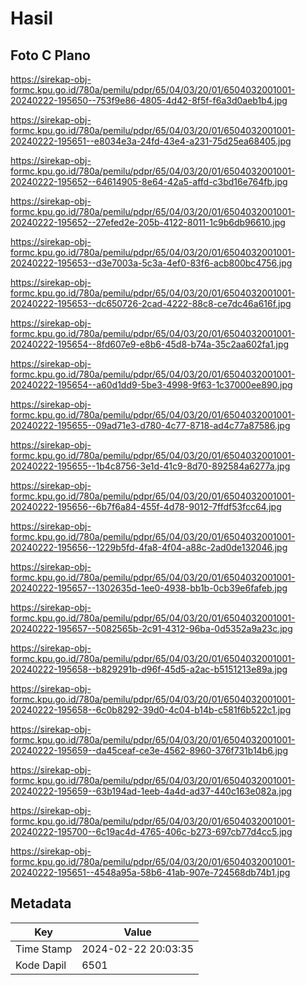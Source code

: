 # Hasil

## Foto C Plano

https://sirekap-obj-formc.kpu.go.id/780a/pemilu/pdpr/65/04/03/20/01/6504032001001-20240222-195650--753f9e86-4805-4d42-8f5f-f6a3d0aeb1b4.jpg

https://sirekap-obj-formc.kpu.go.id/780a/pemilu/pdpr/65/04/03/20/01/6504032001001-20240222-195651--e8034e3a-24fd-43e4-a231-75d25ea68405.jpg

https://sirekap-obj-formc.kpu.go.id/780a/pemilu/pdpr/65/04/03/20/01/6504032001001-20240222-195652--64614905-8e64-42a5-affd-c3bd16e764fb.jpg

https://sirekap-obj-formc.kpu.go.id/780a/pemilu/pdpr/65/04/03/20/01/6504032001001-20240222-195652--27efed2e-205b-4122-8011-1c9b6db96610.jpg

https://sirekap-obj-formc.kpu.go.id/780a/pemilu/pdpr/65/04/03/20/01/6504032001001-20240222-195653--d3e7003a-5c3a-4ef0-83f6-acb800bc4756.jpg

https://sirekap-obj-formc.kpu.go.id/780a/pemilu/pdpr/65/04/03/20/01/6504032001001-20240222-195653--dc650726-2cad-4222-88c8-ce7dc46a616f.jpg

https://sirekap-obj-formc.kpu.go.id/780a/pemilu/pdpr/65/04/03/20/01/6504032001001-20240222-195654--8fd607e9-e8b6-45d8-b74a-35c2aa602fa1.jpg

https://sirekap-obj-formc.kpu.go.id/780a/pemilu/pdpr/65/04/03/20/01/6504032001001-20240222-195654--a60d1dd9-5be3-4998-9f63-1c37000ee890.jpg

https://sirekap-obj-formc.kpu.go.id/780a/pemilu/pdpr/65/04/03/20/01/6504032001001-20240222-195655--09ad71e3-d780-4c77-8718-ad4c77a87586.jpg

https://sirekap-obj-formc.kpu.go.id/780a/pemilu/pdpr/65/04/03/20/01/6504032001001-20240222-195655--1b4c8756-3e1d-41c9-8d70-892584a6277a.jpg

https://sirekap-obj-formc.kpu.go.id/780a/pemilu/pdpr/65/04/03/20/01/6504032001001-20240222-195656--6b7f6a84-455f-4d78-9012-7ffdf53fcc64.jpg

https://sirekap-obj-formc.kpu.go.id/780a/pemilu/pdpr/65/04/03/20/01/6504032001001-20240222-195656--1229b5fd-4fa8-4f04-a88c-2ad0de132046.jpg

https://sirekap-obj-formc.kpu.go.id/780a/pemilu/pdpr/65/04/03/20/01/6504032001001-20240222-195657--1302635d-1ee0-4938-bb1b-0cb39e6fafeb.jpg

https://sirekap-obj-formc.kpu.go.id/780a/pemilu/pdpr/65/04/03/20/01/6504032001001-20240222-195657--5082565b-2c91-4312-96ba-0d5352a9a23c.jpg

https://sirekap-obj-formc.kpu.go.id/780a/pemilu/pdpr/65/04/03/20/01/6504032001001-20240222-195658--b829291b-d96f-45d5-a2ac-b5151213e89a.jpg

https://sirekap-obj-formc.kpu.go.id/780a/pemilu/pdpr/65/04/03/20/01/6504032001001-20240222-195658--6c0b8292-39d0-4c04-b14b-c581f6b522c1.jpg

https://sirekap-obj-formc.kpu.go.id/780a/pemilu/pdpr/65/04/03/20/01/6504032001001-20240222-195659--da45ceaf-ce3e-4562-8960-376f731b14b6.jpg

https://sirekap-obj-formc.kpu.go.id/780a/pemilu/pdpr/65/04/03/20/01/6504032001001-20240222-195659--63b194ad-1eeb-4a4d-ad37-440c163e082a.jpg

https://sirekap-obj-formc.kpu.go.id/780a/pemilu/pdpr/65/04/03/20/01/6504032001001-20240222-195700--6c19ac4d-4765-406c-b273-697cb77d4cc5.jpg

https://sirekap-obj-formc.kpu.go.id/780a/pemilu/pdpr/65/04/03/20/01/6504032001001-20240222-195651--4548a95a-58b6-41ab-907e-724568db74b1.jpg


## Metadata

| Key        | Value               |
| ---------- | ------------------- |
| Time Stamp | 2024-02-22 20:03:35 |
| Kode Dapil | 6501                |



